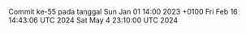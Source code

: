 Commit ke-55 pada tanggal Sun Jan 01 14:00 2023 +0100
Fri Feb 16 14:43:06 UTC 2024
Sat May  4 23:10:00 UTC 2024
